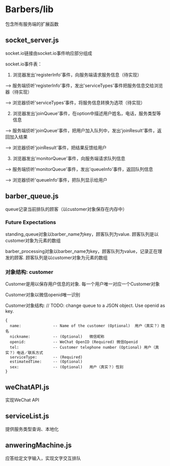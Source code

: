 # Barbers/lib
包含所有服务端的扩展函数
## socket_server.js
socket.io链接由socket.io事件响应部分组成

socket.io事件表：
1. 浏览器发出'registerInfo'事件，向服务端请求服务信息（待实现）

 --> 服务端侦听'registerInfo'事件，发出'serviceTypes'事件把服务信息交给浏览器（待实现）

 --> 浏览器侦听'serviceTypes'事件，将服务信息转换为选项（待实现）

2. 浏览器发出'joinQueue'事件，在option中描述用户姓名，电话，服务类型等信息

 --> 服务端侦听'joinQueue'事件，把用户加入队列中，发出'joinResult'事件，返回加入结果

 --> 浏览器侦听'joinResult'事件，把结果反馈给用户

3. 浏览器发出'monitorQueue'事件，向服务端请求队列信息

 --> 服务端侦听'monitorQueue'事件，发出'queueInfo'事件，返回队列信息

 --> 浏览器侦听'queueInfo'事件，把队列显示给用户

## barber_queue.js
queue记录当前排队的顾客（以customer对象保存在内存中）
### Future Expectations
standing_queue对象以barber_name为key，顾客队列为value. 顾客队列是以customer对象为元素的数组

barber_processing对象以barber_name为key，顾客队列为value，记录正在理发的顾客. 顾客队列是以customer对象为元素的数组
### 对象结构: customer
Customer是用以保存用户信息的对象. 每一个用户唯一对应一个Customer对象

Customer对象以微信openid唯一识别

Customer对象结构:
// TODO: change queue to a JSON object. Use openid as key.
```
{
  name:              -- Name of the customer (Optional)  用户（真实？）姓名
  nickname:          -- (Optional)   微信昵称
  openid:            -- WeChat OpenID (Required) 微信Openid
  tel:               -- Customer telephone number (Optional) 用户（真实？）电话／联系方式
  serviceType:       -- (Required)
  estimatedTime:     -- (Optional)
  sex:               -- (Optional)   用户（真实？）性别
}
```
## weChatAPI.js
实现WeChat API
## serviceList.js
提供服务类型查询、本地化
## anweringMachine.js
应答给定文字输入，实现文字交互排队

